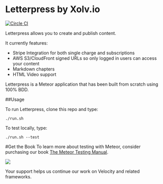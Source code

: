 Letterpress by Xolv.io
======================
[![Circle CI](https://circleci.com/gh/xolvio/Letterpress.svg?style=svg)](https://circleci.com/gh/xolvio/Letterpress)

Letterpress allows you to create and publish content.

It currently features:

* Stripe Integration for both single charge and subscriptions
* AWS S3/CloudFront signed URLs so only logged in users can access your content
* Markdown chapters
* HTML Video support

Letterpress is a Meteor application that has been built from scratch using 100% BDD. 

##Usage

To run Letterpress, clone this repo and type:

`./run.sh`

To test locally, type:

`./run.sh --test`

#Get the Book
To learn more about testing with Meteor, consider purchasing our book [The Meteor Testing Manual](http://www.meteortesting.com/?utm_source=letterpress&utm_medium=banner&utm_campaign=letterpress).

[![](http://www.meteortesting.com/img/tmtm.gif?1)](http://www.meteortesting.com/?utm_source=letterpress&utm_medium=banner&utm_campaign=letterpress)

Your support helps us continue our work on Velocity and related frameworks.
